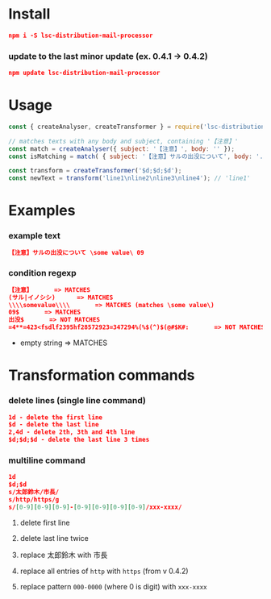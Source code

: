 # Install

```json
npm i -S lsc-distribution-mail-processor
```

### update to the last minor update (ex. 0.4.1 → 0.4.2)

```json
npm update lsc-distribution-mail-processor
```

# Usage

```jsx
const { createAnalyser, createTransformer } = require('lsc-distribution-mail-processor')

// matches texts with any body and subject, containing '【注意】'
const match = createAnalyser({ subject: '【注意】', body: '' }); 
const isMatching = match( { subject: '【注意】サルの出没について', body: '....' }); // true or false

const transform = createTransformer('$d;$d;$d');
const newText = transform('line1\nline2\nline3\nline4'); // 'line1'
```

# Examples

### example text

```json
【注意】サルの出没について \some value\ 09
```

### condition regexp

```json
【注意】      => MATCHES
(サル|イノシシ)      => MATCHES
\\\\somevalue\\\\       => MATCHES (matches \some value\)
09$       => MATCHES
出没$       => NOT MATCHES
=4**=423<fsdlf2395hf28572923=347294%(%$(^)$(@#$K#:       => NOT MATCHES (incorrect regex syntax)

```

 + empty string ⇒ MATCHES

# Transformation commands

### delete lines (single line command)

```json
1d - delete the first line 
$d - delete the last line
2,4d - delete 2th, 3th and 4th line
$d;$d;$d - delete the last line 3 times
```

### multiline command

```json
1d
$d;$d
s/太郎鈴木/市長/
s/http/https/g
s/[0-9][0-9][0-9]-[0-9][0-9][0-9][0-9]/xxx-xxxx/
```

1) delete first line

2) delete last line twice

3) replace 太郎鈴木 with 市長

4) replace all entries of  `http` with `https` (from v 0.4.2)

5) replace pattern `000-0000` (where 0 is digit) with `xxx-xxxx`
